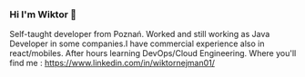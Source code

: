 ### Hi I'm Wiktor 👋

Self-taught developer from Poznań. Worked and still working as Java Developer in some companies.I have commercial experience also in react/mobiles. After hours learning DevOps/Cloud Engineering.
Where you'll find me : https://www.linkedin.com/in/wiktornejman01/

<!--
**neridanek/neridanek** is a ✨ _special_ ✨ repository because its `README.md` (this file) appears on your GitHub profile.

Here are some ideas to get you started:

- 🔭 I’m currently working on ...
- 🌱 I’m currently learning ...
- 👯 I’m looking to collaborate on ...
- 🤔 I’m looking for help with ...
- 💬 Ask me about ...
- 📫 How to reach me: ...
- 😄 Pronouns: ...
- ⚡ Fun fact: ...
-->
